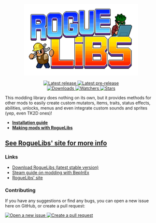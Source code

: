 <div align="center">
  <p>
    <a href="https://chasmical.github.io/RogueLibs">
      <img src="./img/RogueLibs.png" width=75% alt="RogueLibs"/>
    </a>
  </p>
  <p>
    <a href="https://github.com/Chasmical/RogueLibs/releases/latest">
      <img src="https://img.shields.io/github/v/release/Chasmical/RogueLibs?label=Latest%20release&style=for-the-badge&logo=github" alt="Latest release"/>
    </a>
    <a href="https://github.com/Chasmical/RogueLibs/releases">
      <img src="https://img.shields.io/github/v/release/Chasmical/RogueLibs?include_prereleases&label=Latest%20pre-release&style=for-the-badge&logo=github" alt="Latest pre-release"/>
    </a>
    <br/>
    <a href="https://github.com/Chasmical/RogueLibs/releases">
      <img src="https://img.shields.io/github/downloads/Chasmical/RogueLibs/total?label=Downloads&style=for-the-badge" alt="Downloads"/>
    </a>
    <a href="https://github.com/Chasmical/RogueLibs/subscription">
      <img src="https://img.shields.io/github/watchers/Chasmical/RogueLibs?color=green&label=Watchers&style=for-the-badge" alt="Watchers"/>
    </a>
    <a href="https://github.com/Chasmical/RogueLibs/stargazers">
      <img src="https://img.shields.io/github/stars/Chasmical/RogueLibs?color=green&label=Stars&style=for-the-badge" alt="Stars"/>
    </a>
  </p>
</div>

This modding library does nothing on its own, but it provides methods for other mods to easily create custom mutators, items, traits, status effects, abilities, unlocks, menus and even integrate custom sounds and sprites (yep, even TK2D ones)!

- **[Installation guide](https://chasmical.github.io/RogueLibs/docs/user/installation)**
- **[Making mods with RogueLibs](https://chasmical.github.io/RogueLibs/docs/dev/getting-started)**

## [See RogueLibs' site for more info](https://chasmical.github.io/RogueLibs)

### Links
- [Download RogueLibs (latest stable version)](https://github.com/Chasmical/RogueLibs/releases/latest)
- [Steam guide on modding with BepInEx](https://steamcommunity.com/sharedfiles/filedetails/?id=2106187116)
- [RogueLibs' site](https://chasmical.github.io/RogueLibs)

### Contributing

If you have any suggestions or find any bugs, you can open a new issue here on GitHub, or create a pull request:

<div>
  <a href="https://github.com/Chasmical/RogueLibs/issues/new/choose">
    <img src="https://img.shields.io/github/issues/Chasmical/RogueLibs?color=green&label=Issues&logo=github&style=for-the-badge" alt="Open a new issue"/>
  </a>
  <a href="https://github.com/Chasmical/RogueLibs/compare">
    <img src="https://img.shields.io/github/issues-pr/Chasmical/RogueLibs?color=green&logo=github&style=for-the-badge" alt="Create a pull request"/>
  </a>
</div>

<br/>
